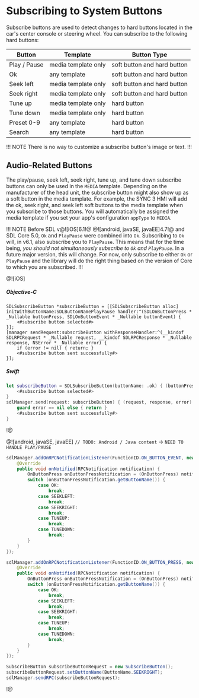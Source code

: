 # Subscribing to System Buttons
Subscribe buttons are used to detect changes to hard buttons located in the car's center console or steering wheel. You can subscribe to the following hard buttons:

| Button  | Template | Button Type |
| ------------- | ------------- | ------------- |
| Play / Pause | media template only | soft button and hard button |
| Ok | any template | soft button and hard button |
| Seek left | media template only | soft button and hard button |
| Seek right | media template only | soft button and hard button |
| Tune up | media template only | hard button |
| Tune down | media template only | hard button |
| Preset 0-9 | any template | hard button |
| Search | any template | hard button |

!!! NOTE
There is no way to customize a subscribe button's image or text.
!!!

## Audio-Related Buttons
The play/pause, seek left, seek right, tune up, and tune down subscribe buttons can only be used in the `MEDIA` template. Depending on the manufacturer of the head unit, the subscribe button might also show up as a soft button in the media template. For example, the SYNC 3 HMI will add the ok, seek right, and seek left soft buttons to the media template when you subscribe to those buttons. You will automatically be assigned the media template if you set your app's configuration `appType` to `MEDIA`.

!!! NOTE
Before SDL v@![iOS]6.1!@ @![android, javaSE, javaEE]4.7!@ and SDL Core 5.0, `Ok` and `PlayPause` were combined into `Ok`. Subscribing to `Ok` will, in v6.1, also subscribe you to `PlayPause`. This means that for the time being, *you should not simultaneously subscribe to `Ok` and `PlayPause`*. In a future major version, this will change. For now, only subscribe to either `Ok` or `PlayPause` and the library will do the right thing based on the version of Core to which you are subscribed.
!!!

@![iOS]
##### Objective-C
```objc
SDLSubscribeButton *subscribeButton = [[SDLSubscribeButton alloc] initWithButtonName:SDLButtonNamePlayPause handler:^(SDLOnButtonPress * _Nullable buttonPress, SDLOnButtonEvent * _Nullable buttonEvent) {
    <#subscribe button selected#>
}];
[manager sendRequest:subscribeButton withResponseHandler:^(__kindof SDLRPCRequest * _Nullable request, __kindof SDLRPCResponse * _Nullable response, NSError * _Nullable error) {
    if (error != nil) { return; }
    <#subscribe button sent successfully#>
}];
```

##### Swift
```swift
let subscribeButton = SDLSubscribeButton(buttonName: .ok) { (buttonPress, buttonEvent) in
    <#subscribe button selected#>
}
sdlManager.send(request: subscribeButton) { (request, response, error) in
    guard error == nil else { return }
    <#subscribe button sent successfully#>
}
```
!@

@![android, javaSE, javaEE]
`// TODO: Android / Java content` -> `NEED TO HANDLE PLAY/PAUSE`
```java
sdlManager.addOnRPCNotificationListener(FunctionID.ON_BUTTON_EVENT, new OnRPCNotificationListener() {
    @Override
    public void onNotified(RPCNotification notification) {
        OnButtonPress onButtonPressNotification = (OnButtonPress) notification;
        switch (onButtonPressNotification.getButtonName()) {
            case OK:
                break;
            case SEEKLEFT:
                break;
            case SEEKRIGHT:
                break;
            case TUNEUP:
                break;
            case TUNEDOWN:
                break;
        }
    }
});

sdlManager.addOnRPCNotificationListener(FunctionID.ON_BUTTON_PRESS, new OnRPCNotificationListener() {
    @Override
    public void onNotified(RPCNotification notification) {
        OnButtonPress onButtonPressNotification = (OnButtonPress) notification;
        switch (onButtonPressNotification.getButtonName()) {
            case OK:
                break;
            case SEEKLEFT:
                break;
            case SEEKRIGHT:
                break;
            case TUNEUP:
                break;
            case TUNEDOWN:
                break;
        }
    }
});

SubscribeButton subscribeButtonRequest = new SubscribeButton();
subscribeButtonRequest.setButtonName(ButtonName.SEEKRIGHT);
sdlManager.sendRPC(subscribeButtonRequest);
```
!@